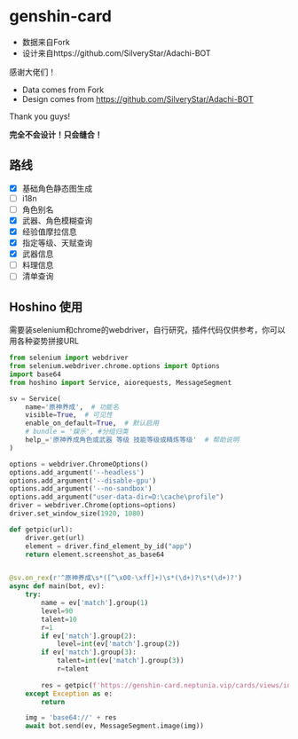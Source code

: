 # genshin-card

* 数据来自Fork
* 设计来自https://github.com/SilveryStar/Adachi-BOT

感谢大佬们！

* Data comes from Fork
* Design comes from https://github.com/SilveryStar/Adachi-BOT

Thank you guys!

**完全不会设计！只会缝合！**

## 路线

- [x] 基础角色静态图生成
- [ ] i18n
- [ ] 角色别名
- [x] 武器、角色模糊查询
- [x] 经验值摩拉信息
- [x] 指定等级、天赋查询
- [x] 武器信息
- [ ] 料理信息
- [ ] 清单查询

## Hoshino 使用

需要装selenium和chrome的webdriver，自行研究，插件代码仅供参考，你可以用各种姿势拼接URL

```py
from selenium import webdriver
from selenium.webdriver.chrome.options import Options
import base64
from hoshino import Service, aiorequests, MessageSegment

sv = Service(
    name='原神养成',  # 功能名
    visible=True,  # 可见性
    enable_on_default=True,  # 默认启用
    # bundle = '娱乐', #分组归类
    help_='原神养成角色或武器 等级 技能等级或精炼等级'  # 帮助说明
)

options = webdriver.ChromeOptions()
options.add_argument('--headless')
options.add_argument('--disable-gpu')
options.add_argument('--no-sandbox')
options.add_argument("user-data-dir=D:\cache\profile")
driver = webdriver.Chrome(options=options)
driver.set_window_size(1920, 1080)

def getpic(url):
    driver.get(url)
    element = driver.find_element_by_id("app")
    return element.screenshot_as_base64


@sv.on_rex(r'^原神养成\s*([^\x00-\xff]+)\s*(\d+)?\s*(\d+)?')
async def main(bot, ev):
    try:
        name = ev['match'].group(1)
        level=90
        talent=10
        r=1
        if ev['match'].group(2):
            level=int(ev['match'].group(2))
        if ev['match'].group(3):
            talent=int(ev['match'].group(3))
            r=talent
        
        res = getpic(f'https://genshin-card.neptunia.vip/cards/views/info.html?name={name}&level={level}&talent={talent}&r={r}')
    except Exception as e:
        return

    img = 'base64://' + res
    await bot.send(ev, MessageSegment.image(img))

```


